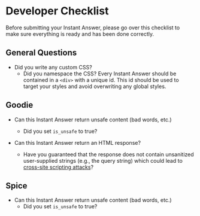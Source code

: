 # Developer Checklist

Before submitting your Instant Answer, please go over this checklist to make sure everything is ready and has been done correctly.

## General Questions

- Did you write any custom CSS?
    - Did you namespace the CSS? Every Instant Answer should be contained in a `<div>` with a unique id. This id should be used to target your styles and avoid overwriting any global styles.

## Goodie

- Can this Instant Answer return unsafe content (bad words, etc.)
    - Did you set `is_unsafe` to true?

- Can this Instant Answer return an HTML response?
    - Have you guaranteed that the response does not contain unsanitized user-supplied strings (e.g., the query string) which could lead to [cross-site scripting attacks](https://duckduckgo.com/Cross-site_scripting?ia=about)?

## Spice

- Can this Instant Answer return unsafe content (bad words, etc.)
    - Did you set `is_unsafe` to true?
